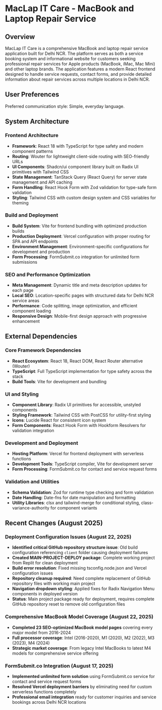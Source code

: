 # MacLap IT Care - MacBook and Laptop Repair Service

## Overview

MacLap IT Care is a comprehensive MacBook and laptop repair service application built for Delhi NCR. The platform serves as both a service booking system and informational website for customers seeking professional repair services for Apple products (MacBook, iMac, Mac Mini) and other laptop brands. The application features a modern React frontend designed to handle service requests, contact forms, and provide detailed information about repair services across multiple locations in Delhi NCR.

## User Preferences

Preferred communication style: Simple, everyday language.

## System Architecture

### Frontend Architecture
- **Framework**: React 18 with TypeScript for type safety and modern component patterns
- **Routing**: Wouter for lightweight client-side routing with SEO-friendly URLs
- **UI Components**: Shadcn/ui component library built on Radix UI primitives with Tailwind CSS
- **State Management**: TanStack Query (React Query) for server state management and API caching
- **Form Handling**: React Hook Form with Zod validation for type-safe form validation
- **Styling**: Tailwind CSS with custom design system and CSS variables for theming

### Build and Deployment
- **Build System**: Vite for frontend bundling with optimized production builds
- **Production Deployment**: Vercel configuration with proper routing for SPA and API endpoints
- **Environment Management**: Environment-specific configurations for development and production
- **Form Processing**: FormSubmit.co integration for unlimited form submissions

### SEO and Performance Optimization
- **Meta Management**: Dynamic title and meta description updates for each page
- **Local SEO**: Location-specific pages with structured data for Delhi NCR service areas
- **Performance**: Code splitting, image optimization, and efficient component loading
- **Responsive Design**: Mobile-first design approach with progressive enhancement

## External Dependencies

### Core Framework Dependencies
- **React Ecosystem**: React 18, React DOM, React Router alternative (Wouter)
- **TypeScript**: Full TypeScript implementation for type safety across the stack
- **Build Tools**: Vite for development and bundling

### UI and Styling
- **Component Library**: Radix UI primitives for accessible, unstyled components
- **Styling Framework**: Tailwind CSS with PostCSS for utility-first styling
- **Icons**: Lucide React for consistent icon system
- **Form Components**: React Hook Form with Hookform Resolvers for validation integration

### Development and Deployment
- **Hosting Platform**: Vercel for frontend deployment with serverless functions
- **Development Tools**: TypeScript compiler, Vite for development server
- **Form Processing**: FormSubmit.co for contact and service request forms

### Validation and Utilities
- **Schema Validation**: Zod for runtime type checking and form validation
- **Date Handling**: Date-fns for date manipulation and formatting
- **Utility Libraries**: clsx and tailwind-merge for conditional styling, class-variance-authority for component variants

## Recent Changes (August 2025)

### Deployment Configuration Issues (August 22, 2025)
- **Identified critical GitHub repository structure issue**: Old build configuration referencing `client` folder causing deployment failures
- **Created MAIN-PROJECT-DEPLOY package**: Complete working project from Replit for clean deployment
- **Build error resolution**: Fixed missing tsconfig.node.json and Vercel configuration issues
- **Repository cleanup required**: Need complete replacement of GitHub repository files with working main project
- **Navigation dropdown styling**: Applied fixes for Radix Navigation Menu components in deployed version
- **Status**: Main project package ready for deployment, requires complete GitHub repository reset to remove old configuration files

### Comprehensive MacBook Model Coverage (August 22, 2025)
- **Completed 23 SEO-optimized MacBook model pages** covering every major model from 2016-2024
- **Full processor coverage**: Intel (2016-2020), M1 (2020), M2 (2022), M3 (2023), M4 (2024)
- **Strategic market coverage**: From legacy Intel MacBooks to latest M4 models for comprehensive service offering

### FormSubmit.co Integration (August 17, 2025)  
- **Implemented unlimited form solution** using FormSubmit.co service for contact and service request forms
- **Resolved Vercel deployment barriers** by eliminating need for custom serverless functions completely
- **Professional email integration** ready for customer inquiries and service bookings across Delhi NCR locations